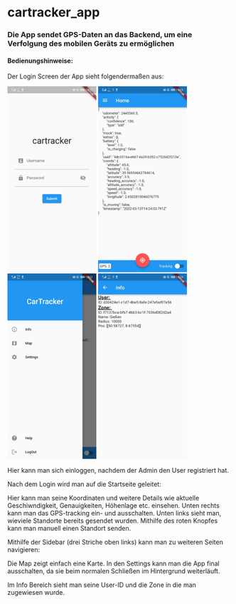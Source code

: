 # cartracker_app

### Die App sendet GPS-Daten an das Backend, um eine Verfolgung des mobilen Geräts zu ermöglichen

#### Bedienungshinweise:
Der Login Screen der App sieht folgendermaßen aus:

<p>
    <img src="../pictures/Screenshot%20App%203.jpeg" alt="App-Login" width="200"/>
    <img src="../pictures/Screenshot%20App%201.jpeg" alt="App-Startseite" width="200"/>
    <img src="../pictures/Screenshot%20App%202.jpeg" alt="App-Sidebar" width="200"/>
    <img src="../pictures/Screenshot%20App%204.jpeg" alt="App-Info" width="200"/>
</p>

[comment]: <> (![App-Login]&#40;../pictures/Screenshot%20App%203.1.jpeg&#41;)

Hier kann man sich einloggen, nachdem der Admin den User registriert hat.

Nach dem Login wird man auf die Startseite geleitet:

[comment]: <> (![App-Startseite]&#40;../pictures/Screenshot%20App%201.1.jpeg&#41;)

Hier kann man seine Koordinaten und weitere Details wie aktuelle Geschiwndigkeit,
Genauigkeiten, Höhenlage etc. einsehen. Unten rechts kann man das GPS-tracking
ein- und ausschalten. Unten links sieht man, wieviele Standorte bereits gesendet wurden.
Mithilfe des roten Knopfes kann man manuell einen Standort senden.

Mithilfe der Sidebar (drei Striche oben links) kann man zu weiteren Seiten navigieren:

[comment]: <> (![App-Sidebar]&#40;../pictures/Screenshot%20App%202.1.jpeg&#41;)

Die Map zeigt einfach eine Karte. In den Settings kann man die App final ausschalten,
da sie beim normalen Schließen im Hintergrund weiterläuft.

Im Info Bereich sieht man seine User-ID und die Zone in die man zugewiesen wurde.

[comment]: <> (![App-Info]&#40;../pictures/Screenshot%20App%204.1.jpeg&#41;)

